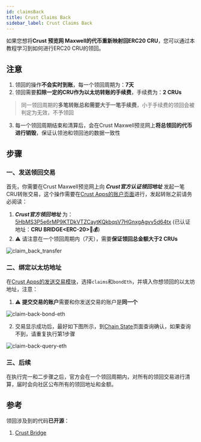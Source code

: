 ```yaml
---
id: claimsBack
title: Crust Claims Back
sidebar_label: Crust Claims Back
---
```


如果您想将**Crust 预览网 Maxwell的代币重新映射回ERC20 CRU**，您可以通过本教程学习到如何进行ERC20 CRU的领回。

## 注意

1. 领回的操作**不会实时到账**，每一个领回周期为：**7天**
2. 领回需要**扣除一定的CRU作为以太坊转账的手续费**，手续费为：**2 CRUs**

> 同一领回周期的**多笔转账总和需要大于一笔手续费**，小于手续费的领回会被判定为无效，不予领回

3. 每一个领回周期结束和清算后，会在Crust Maxwell预览网上**将总领回的代币进行销毁**，保证认领池和领回池的数据一致性

## 步骤

### 一、发送领回交易

首先，你需要在Crust Maxwell预览网上向 ***Crust官方认证领回地址*** 发起一笔CRU转账交易，这个操作需要在[Crust Apps的账户页面](https://apps.crust.network/?rpc=wss%3A%2F%2Fapi.crust.network%2F#/accounts)进行，发起转账之前请务必阅读：

1. ***Crust官方领回地址*** 为：[5HbMS3P5e6rMP9KTDkVTZCaytKQkbqsV7HGnxgAgvv5d64tx](https://crust.subscan.io/account/5HbMS3P5e6rMP9KTDkVTZCaytKQkbqsV7HGnxgAgvv5d64tx) (已认证地址：**CRU BRIDGE\<ERC-20\>🚗💰**)
2. ⚠️ 请注意在一个领回周期内（7天），需要**保证领回总金额大于2 CRUs**

![claim_back_transfer](assets/claimsBack/claim-back-transfer.png)

### 二、绑定以太坊地址

在[Crust Apps的发送交易模块](https://apps.crust.network/?rpc=wss%3A%2F%2Fapi.crust.network%2F#/extrinsics)，选择`claims`和`bondEth`，并填入你想领回的以太坊地址，注意：

1. ⚠️ **提交交易的账户**需要和你发送交易的账户是**同一个**

![claim-back-bond-eth](assets/claimsBack/claim-back-bond-eth.png)

2. 交易显示成功后，最好如下图所示，到[Chain State](https://apps.crust.network/?rpc=wss%3A%2F%2Fapi.crust.network%2F#/chainstate)页面查询确认，如果查询不到，请重复执行第1步骤

![claim-back-query-eth](assets/claimsBack/claim-back-query-eth.png)

### 三、后续

在执行完一和二步骤之后，官方会在一个领回周期内，对所有的领回交易进行清算，届时会向社区公布所有的领回地址和金额。

## 参考

领回涉及到的代码**已开源**：

1. [Crust Bridge](https://github.com/decloudf/crust-bridge)
